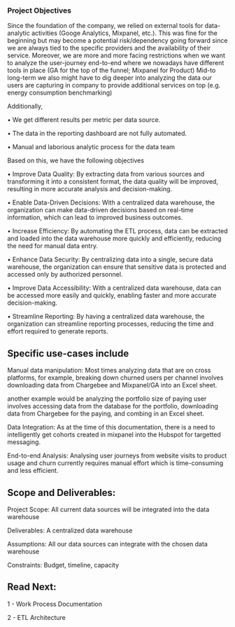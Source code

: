 ###  Project Objectives

Since the foundation of the company, we relied on external tools for data-analytic activities (Googe Analytics, Mixpanel, etc.). This was fine for the beginning but may become a potential risk/dependency going forward since we are always tied to the specific providers and the availability of their service.
Moreover, we are more and more facing restrictions when we want to analyze the user-journey end-to-end where we nowadays have different tools in place (GA for the top of the funnel; Mixpanel for Product)
Mid-to long-term we also might have to dig deeper into analyzing the data our users are capturing in company to provide additional services on top (e.g. energy consumption benchmarking)

Additionally,

•	We get different results per metric per data source.


•	The data in the reporting dashboard are not fully automated.


•	Manual and laborious analytic process for the data team

Based on this, we have the following objectives


•	Improve Data Quality: By extracting data from various sources and transforming it into a consistent format, the data quality will be improved, resulting in more accurate analysis and decision-making.


•	Enable Data-Driven Decisions: With a centralized data warehouse, the organization can make data-driven decisions based on real-time information, which can lead to improved business outcomes.


•	Increase Efficiency: By automating the ETL process, data can be extracted and loaded into the data warehouse more quickly and efficiently, reducing the need for manual data entry.


•	Enhance Data Security: By centralizing data into a single, secure data warehouse, the organization can ensure that sensitive data is protected and accessed only by authorized personnel.


•	Improve Data Accessibility: With a centralized data warehouse, data can be accessed more easily and quickly, enabling faster and more accurate decision-making.


•	Streamline Reporting: By having a centralized data warehouse, the organization can streamline reporting processes, reducing the time and effort required to generate reports.



## Specific use-cases include



Manual data manipulation: Most times analyzing data that are on cross platforms, for example, breaking down churned users per channel involves downloading data from Chargebee and Mixpanel/GA into an Excel sheet. 


another example would be analyzing the portfolio size of paying user involves accessing data from the database for the portfolio, downloading data from Chargebee for the paying, and combing in an Excel sheet. 


Data Integration: As at the time of this documentation, there is a need to intelligently get cohorts created in mixpanel into the Hubspot for targetted messaging.



End-to-end Analysis: Analysing user journeys from website visits to product usage and churn currently requires manual effort which is time-consuming and less efficient.



## Scope and Deliverables:


Project Scope: All current data sources will be integrated into the data warehouse


Deliverables: A centralized data warehouse


Assumptions: All our data sources can integrate with the chosen data warehouse


Constraints: Budget, timeline, capacity


## Read Next:

1 - Work Process Documentation

2 - ETL Architecture

